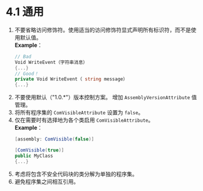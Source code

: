# 4.1 通用

1. 不要省略访问修饰符。使用适当的访问修饰符显式声明所有标识符，而不是使用默认值。  
    **Example**：
    ```C#
    // Bad 
    Void WriteEvent（字符串消息） 
    {...} 
    // Good！ 
    private Void WriteEvent（ string message） 
    {...}
    ``` 
2. 不要使用默认（"1.0.*"）版本控制方案。 增加 `AssemblyVersionAttribute` 值管理。
3. 将所有程序集的 `ComVisibleAttribute` 设置为 `false`。 
4. 仅在需要时有选择地为各个类启用 `ComVisibleAttribute`。  
    **Example**： 
    ```C#
    [assembly: ComVisible(false)]

    [ComVisible(true)] 
    public MyClass
    {...}
    ```
5. 考虑将包含不安全代码块的类分解为单独的程序集。 
6. 避免程序集之间相互引用。
